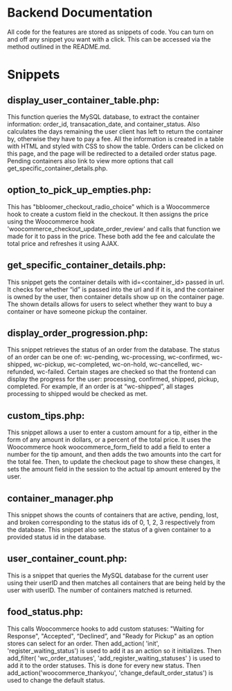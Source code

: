 

# **Backend Documentation**

All code for the features are stored as snippets of code. You can turn on and off any snippet you want with a click. This can be accessed via the method outlined in the README.md.


# **Snippets**


## display_user_container_table.php: 

This function queries the MySQL database, to extract the container information: order_id, transacation_date, and container_status. Also calculates the days remaining the user client has left to return the container by, otherwise they have to pay a fee. All the information is created in a table with HTML and styled with CSS to show the table. Orders can be clicked on this page, and the page will be redirected to a detailed order status page. Pending containers also link to view more options that call get_specific_container_details.php.


## option_to_pick_up_empties.php:

This has "bbloomer_checkout_radio_choice" which is a Woocommerce hook to create a custom field in the checkout. It then assigns the price using the Woocommerce hook 'woocommerce_checkout_update_order_review' and calls that function we made for it to pass in the price. These both add the fee and calculate the total price and refreshes it using AJAX.


## get_specific_container_details.php:

This snippet gets the container details with id=&lt;container_id> passed in url. It checks for whether “id” is passed into the url and if it is, and the container is owned by the user, then container details show up on the container page. The shown details allows for users to select whether they want to buy a container or have someone pickup the container.


## display_order_progression.php:

This snippet retrieves the status of an order from the database. The status of an order can be one of: wc-pending, wc-processing, wc-confirmed, wc-shipped, wc-pickup, wc-completed, wc-on-hold, wc-cancelled, wc-refunded, wc-failed. Certain stages are checked so that the frontend can display the progress for the user: processing, confirmed, shipped, pickup, completed. For example, if an order is at “wc-shipped”, all stages processing to shipped would be checked as met.


## custom_tips.php:

This snippet allows a user to enter a custom amount for a tip, either in the form of any amount in dollars, or a percent of the total price. It uses the Woocommerce hook woocommerce_form_field to add a field to enter a number for the tip amount, and then adds the two amounts into the cart for the total fee. Then, to update the checkout page to show these changes, it sets the amount field in the session to the actual tip amount entered by the user.


## container_manager.php

This snippet shows the counts of containers that are active, pending, lost, and broken corresponding to the status ids of 0, 1, 2, 3 respectively from the database. This snippet also sets the status of a given container to a provided status id in the database. 


## user_container_count.php:

This is a snippet that queries the MySQL database for the current user using their userID and then matches all containers that are being held by the user with userID. The number of containers matched is returned. 


## food_status.php: 

This calls Woocommerce hooks to add custom statuses: "Waiting for Response", "Accepted", “Declined”, and "Ready for Pickup" as an option stores can select for an order. Then add_action( 'init', 'register_waiting_status') is used to add it as an action so it initializes. Then add_filter( 'wc_order_statuses', 'add_register_waiting_statuses' ) is used to add it to the order statuses. This is done for every new status. Then add_action('woocommerce_thankyou', 'change_default_order_status') is used to change the default status.
